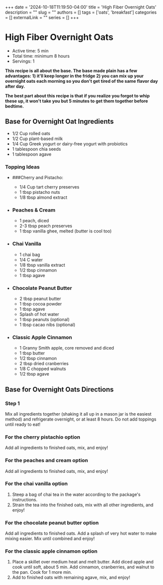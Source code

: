 +++
date = '2024-10-18T11:19:50-04:00'
title = 'High Fiber Overnight Oats'
description = ""
slug = ""
authors = []
tags = ['oats', 'breakfast']
categories = []
externalLink = ""
series = []
+++

# High Fiber Overnight Oats

- Active time: 5 min
- Total time: minimum 8 hours
- Servings: 1

**This recipe is all about the base. The base made plain has a few advantages: 1) it'll keep longer in the fridge 2) you can mix up your overnight oats each morning so you don't get tired of the same flavor day after day.**

**The best part about this recipe is that if you realize you forgot to whip these up, it won't take you but 5 minutes to get them together before bedtime.**

## Base for Overnight Oat Ingredients

- 1/2 Cup rolled oats
- 1/2 Cup plant-based milk
- 1/4 Cup Greek yogurt or dairy-free yogurt with probiotics
- 1 tablespoon chia seeds
- 1 tablespoon agave

### Topping Ideas

- ###Cherry and Pistacho:

  - 1/4 Cup tart cherry preserves
  - 1 tbsp pistacho nuts
  - 1/8 tbsp almond extract

- ### Peaches & Cream

  - 1 peach, diced
  - 2-3 tbsp peach preserves
  - 1 tbsp vanilla ghee, melted (butter is cool too)

- ### Chai Vanilla

  - 1 chai bag
  - 1/4 C water
  - 1/8 tbsp vanilla extract
  - 1/2 tbsp cinnamon
  - 1 tbsp agave

- ### Chocolate Peanut Butter

  - 2 tbsp peanut butter
  - 1 tbsp cocoa powder
  - 1 tbsp agave
  - Splash of hot water
  - 1 tbsp peanuts (optional)
  - 1 tbsp cacao nibs (optional)

- ### Classic Apple Cinnamon

  - 1 Granny Smith apple, core removed and diced
  - 1 tbsp butter
  - 1/2 tbsp cinnamon
  - 2 tbsp dried cranberries
  - 1/8 C chopped walnuts
  - 1/2 tbsp agave

## Base for Overnight Oats Directions

### Step 1

Mix all ingredients together (shaking it all up in a mason jar is the easiest method) and refrigerate overnight, or at least 8 hours. Do not add toppings until ready to eat!

### For the cherry pistachio option

Add all ingredients to finished oats, mix, and enjoy!

### For the peaches and cream option

Add all ingredients to finished oats, mix, and enjoy!

### For the chai vanilla option

1. Steep a bag of chai tea in the water according to the package's instructions.
2. Strain the tea into the finished oats, mix with all other ingredients, and enjoy!

### For the chocolate peanut butter option

Add all ingredients to finished oats. Add a splash of very hot water to make mixing easier. Mix until combined and enjoy!

### For the classic apple cinnamon option

1. Place a skillet over medium heat and melt butter. Add diced apple and cook until soft, about 5 min. Add cinnamon, cranberries, and walnut to the pan. Cook for 1 more min.
2. Add to finished oats with remaining agave, mix, and enjoy!
